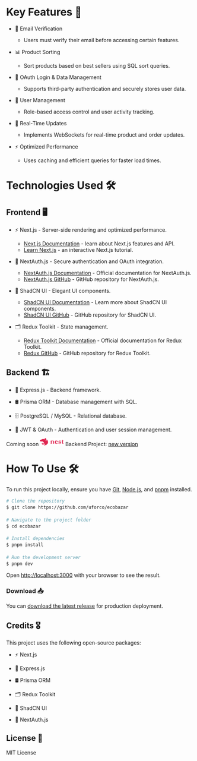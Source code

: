 # Key Features 🚀

- 📧 Email Verification
  - Users must verify their email before accessing certain features.


- 📊 Product Sorting
  - Sort products based on best sellers using SQL sort queries.


- 🔑 OAuth Login & Data Management
  - Supports third-party authentication and securely stores user data.


- 👤 User Management
  - Role-based access control and user activity tracking.


- 🔄 Real-Time Updates
  - Implements WebSockets for real-time product and order updates.


- ⚡ Optimized Performance
  - Uses caching and efficient queries for faster load times.



# Technologies Used 🛠️

## Frontend 🖥️

- ⚡ Next.js - Server-side rendering and optimized performance.
  - [Next.js Documentation](https://nextjs.org/docs) - learn about Next.js features and API.
  - [Learn Next.js](https://nextjs.org/learn) - an interactive Next.js tutorial.


- 🔐 NextAuth.js - Secure authentication and OAuth integration.
  - [NextAuth.js Documentation]() - Official documentation for NextAuth.js.
  - [NextAuth.js GitHub]() - GitHub repository for NextAuth.js.


- 🎨 ShadCN UI - Elegant UI components.
  - [ShadCN UI Documentation]() - Learn more about ShadCN UI components.
  - [ShadCN UI GitHub]() - GitHub repository for ShadCN UI.


- 🗂️ Redux Toolkit - State management.
  - [Redux Toolkit Documentation]() - Official documentation for Redux Toolkit.
  - [Redux GitHub]() - GitHub repository for Redux Toolkit.



## Backend 🏗️

- 🚀 Express.js - Backend framework.

- 🛢️ Prisma ORM - Database management with SQL.

- 🗄️ PostgreSQL / MySQL - Relational database.

- 🔑 JWT & OAuth - Authentication and user session management.

Coming soon  <img src="/public/nestjs.256x255.png" alt="ecobazar" width="64">  Backend Project: [new version]()



# How To Use 🛠️

To run this project locally, ensure you have [Git](https://git-scm.com/), [Node.js](https://nodejs.org/en), and [pnpm](https://pnpm.io/) installed.
```bash
# Clone the repository
$ git clone https://github.com/uforco/ecobazar

# Navigate to the project folder
$ cd ecobazar

# Install dependencies
$ pnpm install

# Run the development server
$ pnpm dev
```
Open [http://localhost:3000](http://localhost:3000) with your browser to see the result.



### Download 📥

You can [download the latest release](https://github.com/uforco/ecobazar) for production deployment.


## Credits 🎖️

This project uses the following open-source packages:

- ⚡ Next.js

- 🚀 Express.js

- 🛢️ Prisma ORM

- 🗂️ Redux Toolkit

- 🎨 ShadCN UI

- 🔐 NextAuth.js

## License 📜

MIT License
